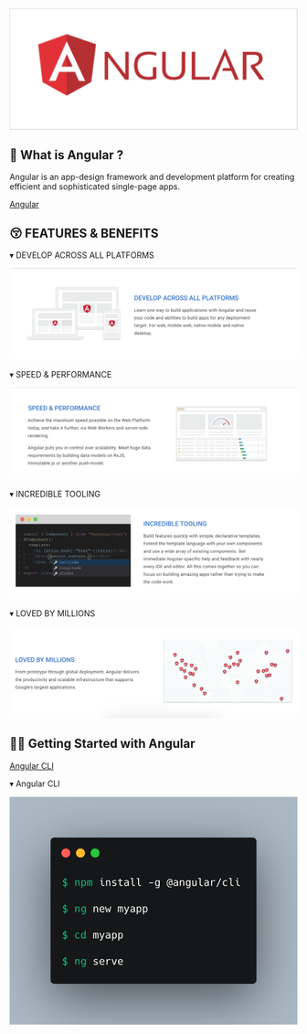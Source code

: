 <img src='https://github.com/byangular/angular-cli/raw/images/logo.png' border='0' alt='logo' />

<br />

## 🤨 What is Angular ?

Angular is an app-design framework and development platform for creating efficient and sophisticated single-page apps.

[Angular](https://angular.io/)

## 😚 FEATURES & BENEFITS

▾ DEVELOP ACROSS ALL PLATFORMS

<img src='https://github.com/byangular/angular-cli/raw/images/platforms.png' border='0' alt='platforms' />

▾ SPEED & PERFORMANCE

<img src='https://github.com/byangular/angular-cli/raw/images/performance.png' border='0' alt='performance' />

▾ INCREDIBLE TOOLING

<img src='https://github.com/byangular/angular-cli/raw/images/tooling.png' border='0' alt='tooling' />

▾ LOVED BY MILLIONS

<img src='https://github.com/byangular/angular-cli/raw/images/deployment.png' border='0' alt='deployment' />

## 🧑‍💻 Getting Started with Angular

[Angular CLI](https://cli.angular.io/)

▾ Angular CLI

<img src='https://github.com/byangular/angular-cli/raw/images/cli.png' border='0' alt='cli' />
